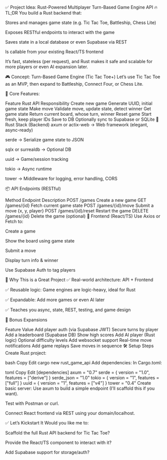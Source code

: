 ✅ Project Idea: Rust-Powered Multiplayer Turn-Based Game Engine API
🔥 TL;DR
You build a Rust backend that:

Stores and manages game state (e.g. Tic Tac Toe, Battleship, Chess Lite)

Exposes RESTful endpoints to interact with the game

Saves state in a local database or even Supabase via REST

Is callable from your existing React/TS frontend

It’s fast, stateless (per request), and Rust makes it safe and scalable for more players or even AI expansion later.

🎮 Concept: Turn-Based Game Engine (Tic Tac Toe+)
Let’s use Tic Tac Toe as an MVP, then expand to Battleship, Connect Four, or Chess Lite.

🔧 Core Features:

Feature	Rust API Responsibility
Create new game	Generate UUID, initial game state
Make move	Validate move, update state, detect winner
Get game state	Return current board, whose turn, winner
Reset game	Start fresh, keep player IDs
Save to DB	Optionally sync to Supabase or SQLite
🦀 Rust Stack (Backend)
axum or actix-web → Web framework (elegant, async-ready)

serde → Serialize game state to JSON

sqlx or surrealdb → Optional DB

uuid → Game/session tracking

tokio → Async runtime

tower → Middleware for logging, error handling, CORS

📦 API Endpoints (RESTful)

Method	Endpoint	Description
POST	/games	Create a new game
GET	/games/{id}	Fetch current game state
POST	/games/{id}/move	Submit a move {x, y, player}
POST	/games/{id}/reset	Restart the game
DELETE	/games/{id}	Delete the game (optional)
🔄 Frontend (React/TS)
Use Axios or Fetch to:

Create a game

Show the board using game state

Submit a move

Display turn info & winner

Use Supabase Auth to tag players

🧠 Why This is a Great Project
✅ Real-world architecture: API + Frontend

✅ Reusable logic: Game engines are logic-heavy, ideal for Rust

✅ Expandable: Add more games or even AI later

✅ Teaches you async, state, REST, testing, and game design

🧪 Bonus Expansions

Feature	Value
Add player auth (via Supabase JWT)	Secure turns by player
Add a leaderboard (Supabase DB)	Show high scores
Add AI player (Rust logic)	Optional difficulty levels
Add websocket support	Real-time move notifications
Add game replays	Save moves in sequence
🛠️ Setup Steps
Create Rust project:

bash
Copy
Edit
cargo new rust_game_api
Add dependencies: In Cargo.toml:

toml
Copy
Edit
[dependencies]
axum = "0.7"
serde = { version = "1.0", features = ["derive"] }
serde_json = "1.0"
tokio = { version = "1", features = ["full"] }
uuid = { version = "1", features = ["v4"] }
tower = "0.4"
Create basic server: Use axum to build a simple endpoint (I’ll scaffold this if you want).

Test with Postman or curl.

Connect React frontend via REST using your domain/localhost.

✅ Let’s Kickstart It
Would you like me to:

Scaffold the full Rust API backend for Tic Tac Toe?

Provide the React/TS component to interact with it?

Add Supabase support for storage/auth?